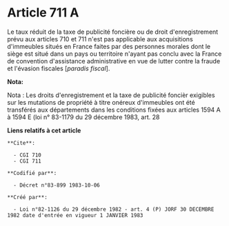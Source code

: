 # Article 711 A

Le taux réduit de la taxe de publicité foncière ou de droit d'enregistrement prévu aux articles 710 et 711 n'est pas
applicable aux acquisitions d'immeubles situés en France faites par des personnes morales dont le siège est situé dans un
pays ou territoire n'ayant pas conclu avec la France de convention d'assistance administrative en vue de lutter contre la
fraude et l'évasion fiscales [*paradis fiscal*].

**Nota:**

Nota : Les droits d'enregistrement et la taxe de publicité foncièr exigibles sur les mutations de propriété à titre onéreux
d'immeubles ont été transférés aux départements dans les conditions fixées aux articles 1594 A à 1594 E (loi n° 83-1179 du 29
décembre 1983, art. 28

**Liens relatifs à cet article**

	**Cite**:

	  - CGI 710
	  - CGI 711

	**Codifié par**:

	  - Décret n°83-899 1983-10-06

	**Créé par**:

	  - Loi n°82-1126 du 29 décembre 1982 - art. 4 (P) JORF 30 DECEMBRE 1982 date d'entrée en vigueur 1 JANVIER 1983
